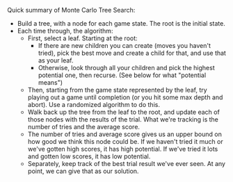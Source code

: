 Quick summary of Monte Carlo Tree Search:

- Build a tree, with a node for each game state. The root is the initial state.
- Each time through, the algorithm:
  - First, select a leaf. Starting at the root:
     - If there are new children you can create (moves you haven't tried), pick the best
     move and create a child for that, and use that as your leaf.
     - Otherwise, look through all your children and pick the highest potential one,
     then recurse. (See below for what "potential means")
  - Then, starting from the game state represented by the leaf, try playing out a game until
  completion (or you hit some max depth and abort). Use a randomized algorithm to do this.
  - Walk back up the tree from the leaf to the root, and update each of those nodes with the results of the trial. What we're tracking is the number of tries and the average score.
  - The number of tries and average score gives us an upper bound on how good we think this node could be. If we haven't tried it much or we've gotten high scores, it has high potential. If we've tried it lots and gotten low scores, it has low potential.
  - Separately, keep track of the best trial result we've ever seen. At any point, we can give that as our solution.